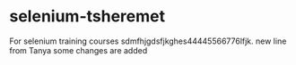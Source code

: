 # selenium-tsheremet
For selenium training courses 
sdmfhjgdsfjkghes44445566776lfjk.
new line from Tanya
some changes are added
